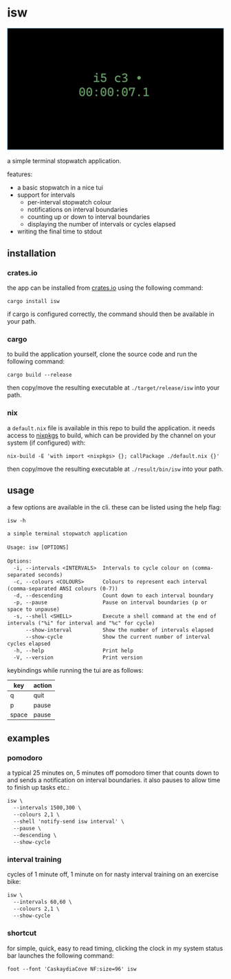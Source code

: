 isw
===

![screenshot](repo_assets/screenshot.png)

a simple terminal stopwatch application.

features:
  
  - a basic stopwatch in a nice tui
  - support for intervals
    - per-interval stopwatch colour
    - notifications on interval boundaries
    - counting up or down to interval boundaries
    - displaying the number of intervals or cycles elapsed
  - writing the final time to stdout

installation
------------

### crates.io

the app can be installed from [crates.io](https://crates.io) using the following command:

``` fish
cargo install isw
```

if cargo is configured correctly, the command should then be available in your path.

### cargo

to build the application yourself, clone the source code and run the following command:

``` fish
cargo build --release
```

then copy/move the resulting executable at `./target/release/isw` into your path.

### nix

a `default.nix` file is available in this repo to build the application. it needs access to [nixpkgs](https://github.com/NixOS/nixpkgs/) to build, which can be provided by the channel on your system (if configured) with:

``` fish
nix-build -E 'with import <nixpkgs> {}; callPackage ./default.nix {}'
```

then copy/move the resulting executable at `./result/bin/isw` into your path.

usage
-----

a few options are available in the cli. these can be listed using the help flag:

``` fish
isw -h
```
```
a simple terminal stopwatch application

Usage: isw [OPTIONS]

Options:
  -i, --intervals <INTERVALS>  Intervals to cycle colour on (comma-separated seconds)
  -c, --colours <COLOURS>      Colours to represent each interval (comma-separated ANSI colours (0-7))
  -d, --descending             Count down to each interval boundary
  -p, --pause                  Pause on interval boundaries (p or space to unpause)
  -s, --shell <SHELL>          Execute a shell command at the end of intervals ("%i" for interval and "%c" for cycle)
      --show-interval          Show the number of intervals elapsed
      --show-cycle             Show the current number of interval cycles elapsed
  -h, --help                   Print help
  -V, --version                Print version
```

keybindings while running the tui are as follows:

| key   | action |
|-------|--------|
| q     | quit   |
| p     | pause  |
| space | pause  |

examples
--------

### pomodoro

a typical 25 minutes on, 5 minutes off pomodoro timer that counts down to and sends a notification on interval boundaries. it also pauses to allow time to finish up tasks etc.:

``` fish
isw \
  --intervals 1500,300 \
  --colours 2,1 \
  --shell 'notify-send isw interval' \
  --pause \
  --descending \
  --show-cycle
```

### interval training

cycles of 1 minute off, 1 minute on for nasty interval training on an exercise bike:

``` fish
isw \
  --intervals 60,60 \
  --colours 2,1 \
  --show-cycle
```

### shortcut

for simple, quick, easy to read timing, clicking the clock in my system status bar launches the following command:

``` fish
foot --font 'CaskaydiaCove NF:size=96' isw
```

